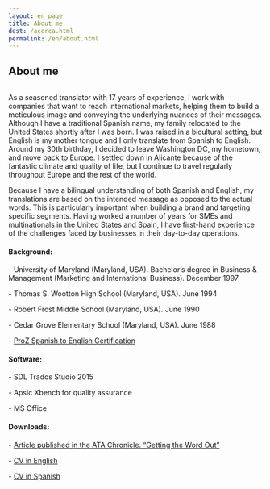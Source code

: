 ```yaml
---
layout: en_page
title: About me
dest: /acerca.html
permalink: /en/about.html
---
```

<!-- ======= About Section ======= -->
<section id="about" class="about section-bg">
<div class="container">

<div class="section-title">
  <h2>About me</h2>
</div>

<div class="row">
  <div class="col-lg-6">
    <img src="../assets/img/about.jpg" class="img-fluid rounded" alt="">
  </div>
  <div class="col-lg-6 pt-4 pt-lg-0">
<p>As a seasoned translator with 17 years of experience, I work with companies that want to reach international markets, helping them to build a meticulous image and conveying the underlying nuances of their messages. Although I have a traditional Spanish name, my family relocated to the United States shortly after I was born. I was raised in a bicultural setting, but English is my mother tongue and I only translate from Spanish to English. Around my 30th birthday, I decided to leave Washington DC, my hometown, and move back to Europe. I settled down in Alicante because of the fantastic climate and quality of life, but I continue to travel regularly throughout Europe and the rest of the world.</p> 
<p>Because I have a bilingual understanding of both Spanish and English, my translations are based on the intended message as opposed to the actual words. This is particularly important when building a brand and targeting specific segments. Having worked a number of years for SMEs and multinationals in the United States and Spain, I have first-hand experience of the challenges faced by businesses in their day-to-day operations.</p>
  </div>
</div>
    <div class="row icon-boxes pt-4">
      <div class="col-md-6">
        <i class="bx bx-receipt"></i>
        <h4>Background:</h4>
        <p>-	University of Maryland (Maryland, USA). Bachelor’s degree in Business & Management (Marketing and International Business). December 1997</p>
        <p>-	Thomas S. Wootton High School (Maryland, USA). June 1994</p>
        <p>-	Robert Frost Middle School (Maryland, USA). June 1990</p>
        <p>-	Cedar Grove Elementary School (Maryland, USA). June 1988</p>
        <p>-  <a href="../docs/ProCertificate_Almudena_Grau.pdf">ProZ Spanish to English Certification</a></p>
      </div>
      <div class="col-md-6 mt-4 mt-md-0">
        <i class="bx bx-cube-alt"></i>
        <h4>Software:</h4>
        <p>-	SDL Trados Studio 2015</p>
        <p>-	Apsic Xbench for quality assurance</p>
        <p>-	MS Office</p>
      </div>
      <div class="col-md-12 mt-4 mt-md-0">
        <h4>Downloads:</h4>
        <p>-  <a href="../docs/ATA_Chronicle_2002%20March_pages_1_3_6_17.pdf">Article published in the <span class="font-italic">ATA Chronicle</span>. “Getting the Word Out”</a></p>
        <p>-	<a href="../docs/AlmudenaGrau_english.pdf">CV in English</a></p>
        <p>-	<a href="../docs/AlmudenaGrau_spanish.pdf">CV in Spanish</a></p>
      </div>
    </div>

</div>
</section><!-- End About Section -->